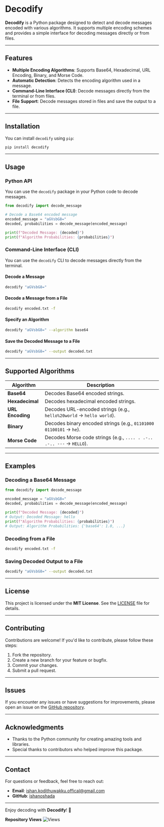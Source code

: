 # Decodify

**Decodify** is a Python package designed to detect and decode messages encoded with various algorithms. It supports multiple encoding schemes and provides a simple interface for decoding messages directly or from files.

---

## Features

- **Multiple Encoding Algorithms**: Supports Base64, Hexadecimal, URL Encoding, Binary, and Morse Code.
- **Automatic Detection**: Detects the encoding algorithm used in a message.
- **Command-Line Interface (CLI)**: Decode messages directly from the terminal or from files.
- **File Support**: Decode messages stored in files and save the output to a file.

---

## Installation

You can install `decodify` using `pip`:

```bash
pip install decodify
```

---

## Usage

### Python API

You can use the `decodify` package in your Python code to decode messages.

```python
from decodify import decode_message

# Decode a Base64 encoded message
encoded_message = "aGVsbG8="
decoded, probabilities = decode_message(encoded_message)

print(f"Decoded Message: {decoded}")
print(f"Algorithm Probabilities: {probabilities}")
```

### Command-Line Interface (CLI)

You can use the `decodify` CLI to decode messages directly from the terminal.

#### Decode a Message

```bash
decodify "aGVsbG8="
```

#### Decode a Message from a File

```bash
decodify encoded.txt -f
```

#### Specify an Algorithm

```bash
decodify "aGVsbG8=" --algorithm base64
```

#### Save the Decoded Message to a File

```bash
decodify "aGVsbG8=" --output decoded.txt
```

---

## Supported Algorithms

| Algorithm     | Description                                                                 |
|---------------|-----------------------------------------------------------------------------|
| **Base64**    | Decodes Base64 encoded strings.                                             |
| **Hexadecimal** | Decodes hexadecimal encoded strings.                                       |
| **URL Encoding** | Decodes URL-encoded strings (e.g., `hello%20world` → `hello world`).       |
| **Binary**    | Decodes binary encoded strings (e.g., `01101000 01100101` → `he`).          |
| **Morse Code** | Decodes Morse code strings (e.g., `.... . .-.. .-.. ---` → `HELLO`).       |

---

## Examples

### Decoding a Base64 Message

```python
from decodify import decode_message

encoded_message = "aGVsbG8="
decoded, probabilities = decode_message(encoded_message)

print(f"Decoded Message: {decoded}")
# Output: Decoded Message: hello
print(f"Algorithm Probabilities: {probabilities}")
# Output: Algorithm Probabilities: {'base64': 1.0, ...}
```

### Decoding from a File

```bash
decodify encoded.txt -f
```

### Saving Decoded Output to a File

```bash
decodify "aGVsbG8=" --output decoded.txt
```

---

## License

This project is licensed under the **MIT License**. See the [LICENSE](LICENSE) file for details.

---

## Contributing

Contributions are welcome! If you'd like to contribute, please follow these steps:

1. Fork the repository.
2. Create a new branch for your feature or bugfix.
3. Commit your changes.
4. Submit a pull request.

---

## Issues

If you encounter any issues or have suggestions for improvements, please open an issue on the [GitHub repository](https://github.com/ishanoshada/decodify).

---

## Acknowledgments

- Thanks to the Python community for creating amazing tools and libraries.
- Special thanks to contributors who helped improve this package.

---

## Contact

For questions or feedback, feel free to reach out:

- **Email**: ishan.kodithuwakku.offical@gmail.com
- **GitHub**: [ishanoshada](https://github.com/ishanoshada)

---

Enjoy decoding with **Decodify**! 🚀


**Repository Views** ![Views](https://profile-counter.glitch.me/decodify/count.svg)
